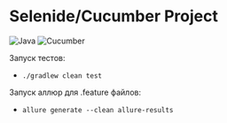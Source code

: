 # Selenide/Cucumber Project

![Java](https://img.shields.io/badge/Java-18-green.svg?style=flat-square&color=b07219&logo=Java)
![Cucumber](https://img.shields.io/badge/Cucumber-7.12-square%26color%3Db07219%26logo%3DCucumber)


Запуск тестов:
* `./gradlew clean test`

Запуск аллюр для .feature файлов:
* `allure generate --clean allure-results`


